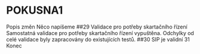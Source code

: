 # POKUSNA1
Popis změn
Něco napíšeme
##29	Validace pro potřeby skartačního řízení
Samostatná validace pro potřeby skartačního řízení vypuštěna. Odchylky od celé validace byly zapracovány do existujících testů.
##30	SIP je validní
31	Konec
